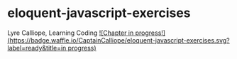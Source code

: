 # eloquent-javascript-exercises
Lyre Calliope, Learning Coding [![Chapter in progress!](https://badge.waffle.io/CaptainCalliope/eloquent-javascript-exercises.svg?label=ready&title=in progress)](http://waffle.io/CaptainCalliope/eloquent-javascript-exercises) 
